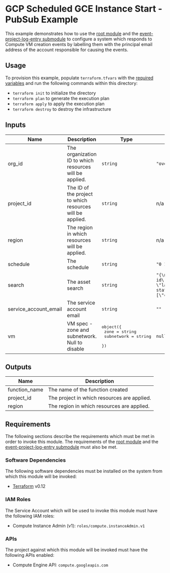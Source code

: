 # GCP Scheduled GCE Instance Start - PubSub Example

This example demonstrates how to use the
[root module][root-module] and the
[event-project-log-entry submodule][event-project-log-entry-submodule]
to configure a system
which responds to Compute VM creation events by labelling them with the
principal email address of the account responsible for causing the events.

## Usage

To provision this example, populate `terraform.tfvars` with the [required variables](#inputs) and run the following commands within
this directory:

- `terraform init` to initialize the directory
- `terraform plan` to generate the execution plan
- `terraform apply` to apply the execution plan
- `terraform destroy` to destroy the infrastructure

<!-- BEGINNING OF PRE-COMMIT-TERRAFORM DOCS HOOK -->
## Inputs

| Name | Description | Type | Default | Required |
|------|-------------|------|---------|:--------:|
| org\_id | The organization ID to which resources will be applied. | `string` | `"override in terraform.tfvars"` | no |
| project\_id | The ID of the project to which resources will be applied. | `string` | n/a | yes |
| region | The region in which resources will be applied. | `string` | n/a | yes |
| schedule | The schedule | `string` | `"0 1 * * *"` | no |
| search | The asset search | `string` | `"{\n  \"scope\": \"organizations/your-org-id\",\n  \"query\": \"labels.start_daily:true AND state:TERMINATED\",\n  \"assetTypes\": [\"compute.googleapis.com/Instance\"]\n}\n"` | no |
| service\_account\_email | The service account email | `string` | `""` | no |
| vm | VM spec - zone and subnetwork. Null to disable | <pre>object({<br>    zone       = string<br>    subnetwork = string<br>  })</pre> | `null` | no |

## Outputs

| Name | Description |
|------|-------------|
| function\_name | The name of the function created |
| project\_id | The project in which resources are applied. |
| region | The region in which resources are applied. |

<!-- END OF PRE-COMMIT-TERRAFORM DOCS HOOK -->

## Requirements

The following sections describe the requirements which must be met in
order to invoke this module. The requirements of the
[root module][root-module-requirements] and the
[event-project-log-entry submodule][event-project-log-entry-submodule-requirements]
must also be met.

### Software Dependencies

The following software dependencies must be installed on the system
from which this module will be invoked:

- [Terraform][terraform-site] v0.12

### IAM Roles

The Service Account which will be used to invoke this module must have
the following IAM roles:

- Compute Instance Admin (v1): `roles/compute.instanceAdmin.v1`

### APIs

The project against which this module will be invoked must have the
following APIs enabled:

- Compute Engine API: `compute.googleapis.com`

[event-project-log-entry-submodule-requirements]: ../../modules/event-project-log-entry/README.md#requirements
[event-project-log-entry-submodule]: ../../modules/event-project-log-entry
[root-module-requirements]: ../../README.md#requirements
[root-module]: ../..
[terraform-site]: https://terraform.io/
